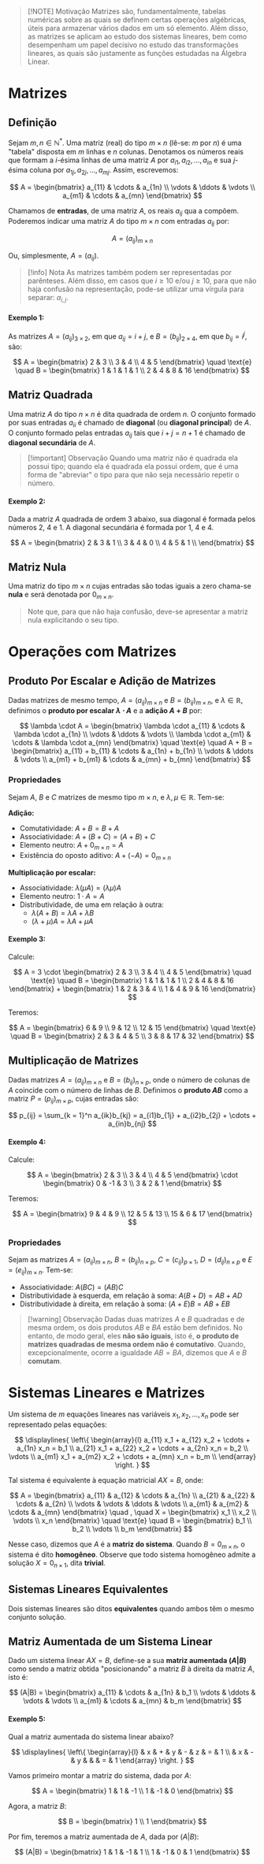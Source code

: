 
> [!NOTE] Motivação
> Matrizes são, fundamentalmente, tabelas numéricas sobre as quais se definem certas operações algébricas, úteis para armazenar vários dados em um só elemento. Além disso, as matrizes se aplicam ao estudo dos sistemas lineares, bem como desempenham um papel decisivo no estudo das transformações lineares, as quais são justamente as funções estudadas na Álgebra Linear.

# Matrizes

## Definição

Sejam $m, n \in \mathbb{N}^*$. Uma matriz (real) do tipo $m \times n$ (lê-se: $m$ por $n$) é uma "tabela" disposta em $m$ linhas e $n$ colunas. Denotamos os números reais que formam a $i$-ésima linhas de uma matriz $A$ por $a_{i1},a_{i2},\ldots,a_{in}$ e sua $j$-ésima coluna por $a_{1j},a_{2j},\ldots,a_{mj}$. Assim, escrevemos:

$$
A = \begin{bmatrix}
a_{11} & \cdots & a_{1n} \\
\vdots & \ddots & \vdots \\
a_{m1} & \cdots & a_{mn}
\end{bmatrix}
$$

Chamamos de **entradas**, de uma matriz $A$, os reais $a_{ij}$ qua a compõem. Poderemos indicar uma matriz $A$ do tipo $m \times n$ com entradas $a_{ij}$ por:

$$
A = (a_{ij})_{m \times n}
$$

Ou, simplesmente, $A = (a_{ij})$.

> [!info] Nota
> As matrizes também podem ser representadas por parênteses. Além disso, em casos que $i \geq 10$ e/ou $j \geq 10$, para que não haja confusão na representação, pode-se utilizar uma vírgula para separar: $a_{i,j}$.

#### Exemplo 1:

As matrizes $A = (a_{ij})_{3 \times 2}$, em que $a_{ij} = i + j$, e $B = (b_{ij})_{2 \times 4}$, em que $b_{ij} = i^j$, são:

$$
A = \begin{bmatrix}
2 & 3 \\
3 & 4 \\
4 & 5
\end{bmatrix}
\quad \text{e} \quad
B = \begin{bmatrix}
1 & 1 & 1 & 1 \\
2 & 4 & 8 & 16
\end{bmatrix}
$$

## Matriz Quadrada

Uma matriz $A$ do tipo $n \times n$ é dita quadrada de ordem $n$. O conjunto formado por suas entradas $a_{ii}$ é chamado de **diagonal** (ou **diagonal principal**) de $A$. O conjunto formado pelas entradas $a_{ij}$ tais que $i + j = n + 1$ é chamado de **diagonal secundária** de $A$.

> [!important] Observação
> Quando uma matriz não é quadrada ela possui tipo; quando ela é quadrada ela possui ordem, que é uma forma de "abreviar" o tipo para que não seja necessário repetir o número.

#### Exemplo 2:

Dada a matriz $A$ quadrada de ordem $3$ abaixo, sua diagonal é formada pelos números $2$, $4$ e $1$. A diagonal secundária é formada por $1$, $4$ e $4$.

$$
A = \begin{bmatrix}
2 & 3 & 1 \\
3 & 4 & 0 \\
4 & 5 & 1 \\
\end{bmatrix}
$$

## Matriz Nula

Uma matriz do tipo $m \times n$ cujas entradas são todas iguais a zero chama-se **nula** e será denotada por $0_{m \times n}$.

> Note que, para que não haja confusão, deve-se apresentar a matriz nula explicitando o seu tipo.

# Operações com Matrizes

## Produto Por Escalar e Adição de Matrizes

Dadas matrizes de mesmo tempo, $A = (a_{ij})_{m \times n}$ e $B = (b_{ij})_{m \times n}$, e $\lambda \in \mathbb{R}$, definimos o **produto por escalar $\lambda \cdot A$** e a **adição $A + B$** por:

$$
\lambda \cdot A = \begin{bmatrix}
\lambda \cdot a_{11} & \cdots & \lambda \cdot a_{1n} \\
\vdots & \ddots & \vdots \\
\lambda \cdot a_{m1} & \cdots & \lambda \cdot a_{mn}
\end{bmatrix}
\quad \text{e} \quad
A + B = \begin{bmatrix}
a_{11} + b_{11} & \cdots & a_{1n} + b_{1n} \\
\vdots & \ddots & \vdots \\
a_{m1} + b_{m1} & \cdots & a_{mn} + b_{mn}
\end{bmatrix}
$$

### Propriedades

Sejam $A$, $B$ e $C$ matrizes de mesmo tipo $m \times n$, e $\lambda, \mu \in \mathbb{R}$. Tem-se:

**Adição:**

- Comutatividade: $A + B = B + A$
- Associatividade: $A + (B + C) = (A + B) + C$
- Elemento neutro: $A + 0_{m \times n} = A$
- Existência do oposto aditivo: $A + (-A) = 0_{m \times n}$

**Multiplicação por escalar:**

- Associatividade: $\lambda(\mu A) = (\lambda\mu)A$
- Elemento neutro: $1 \cdot A = A$
- Distributividade, de uma em relação à outra:
	- $\lambda(A + B) = \lambda A + \lambda B$
	- $(\lambda + \mu)A = \lambda A + \mu A$

#### Exemplo 3:

Calcule:

$$
A = 3 \cdot \begin{bmatrix}
2 & 3 \\
3 & 4 \\
4 & 5
\end{bmatrix}
\quad \text{e} \quad
B = \begin{bmatrix}
1 & 1 & 1 & 1 \\
2 & 4 & 8 & 16
\end{bmatrix}
+
\begin{bmatrix}
1 & 2 & 3 & 4 \\
1 & 4 & 9 & 16
\end{bmatrix}
$$

Teremos:

$$
A = \begin{bmatrix}
6 & 9 \\
9 & 12 \\
12 & 15
\end{bmatrix}
\quad \text{e} \quad
B = \begin{bmatrix}
2 & 3 & 4 & 5 \\
3 & 8 & 17 & 32
\end{bmatrix}
$$

## Multiplicação de Matrizes

Dadas matrizes $A = (a_{ij})_{m \times n}$ e $B = (b_{ij})_{n \times p}$, onde o número de colunas de $A$ coincide com o número de linhas de $B$. Definimos o **produto $AB$** como a matriz $P = (p_{ij})_{m \times p}$, cujas entradas são:

$$
p_{ij} = \sum_{k = 1}^n a_{ik}b_{kj} = a_{i1}b_{1j} + a_{i2}b_{2j} + \cdots + a_{in}b_{nj}
$$

#### Exemplo 4:

Calcule:

$$
A = \begin{bmatrix}
2 & 3 \\
3 & 4 \\
4 & 5
\end{bmatrix}
\cdot
\begin{bmatrix}
0 & -1 & 3 \\
3 & 2 & 1
\end{bmatrix}
$$

Teremos:

$$
A = \begin{bmatrix}
9 & 4 & 9 \\
12 & 5 & 13 \\
15 & 6 & 17
\end{bmatrix}
$$

### Propriedades

Sejam as matrizes $A = (a_{ij})_{m \times n}$, $B = (b_{ij})_{n \times p}$, $C = (c_{ij})_{p \times 1}$, $D = (d_{ij})_{n \times p}$ e $E = (e_{ij})_{m \times n}$. Tem-se:

- Associatividade: $A(BC) = (AB)C$
- Distributividade à esquerda, em relação à soma: $A(B + D) = AB + AD$
- Distributividade à direita, em relação à soma: $(A + E)B = AB + EB$

> [!warning] Observação
> Dadas duas matrizes $A$ e $B$ quadradas e de mesma ordem, os dois produtos $AB$ e $BA$ estão bem definidos. No entanto, de modo geral, eles **não são iguais**, isto é, **o produto de matrizes quadradas de mesma ordem não é comutativo**. Quando, excepcionalmente, ocorre a igualdade $AB = BA$, dizemos que $A$ e $B$ **comutam**.

# Sistemas Lineares e Matrizes

Um sistema de $m$ equações lineares nas variáveis $x_1,x_2,\ldots,x_n$ pode ser representado pelas equações:

$$
\displaylines{
\left\{
\begin{array}{l}
a_{11} x_1 + a_{12} x_2 + \cdots + a_{1n} x_n = b_1 \\
a_{21} x_1 + a_{22} x_2 + \cdots + a_{2n} x_n = b_2 \\
\vdots \\
a_{m1} x_1 + a_{m2} x_2 + \cdots + a_{mn} x_n = b_m \\
\end{array}
\right.
}
$$

Tal sistema é equivalente à equação matricial $AX = B$, onde:

$$
A = \begin{bmatrix}
a_{11} & a_{12} & \cdots & a_{1n} \\
a_{21} & a_{22} & \cdots & a_{2n} \\
\vdots & \vdots & \ddots & \vdots \\
a_{m1} & a_{m2} & \cdots & a_{mn}
\end{bmatrix} \quad , \quad
X = \begin{bmatrix}
x_1 \\
x_2 \\
\vdots \\
x_n
\end{bmatrix} \quad \text{e} \quad
B = \begin{bmatrix}
b_1 \\
b_2 \\
\vdots \\
b_m
\end{bmatrix}
$$

Nesse caso, dizemos que $A$ é a **matriz do sistema**. Quando $B = 0_{m \times n}$, o sistema é dito **homogêneo**. Observe que todo sistema homogêneo admite a solução $X = 0_{n \times 1}$, dita **trivial**.

## Sistemas Lineares Equivalentes

Dois sistemas lineares são ditos **equivalentes** quando ambos têm o mesmo conjunto solução.

## Matriz Aumentada de um Sistema Linear

Dado um sistema linear $AX = B$, define-se a sua **matriz aumentada ($A|B$)** como sendo a matriz obtida "posicionando" a matriz $B$ à direita da matriz $A$, isto é:

$$
(A|B) = \begin{bmatrix}
a_{11} & \cdots & a_{1n} & b_1 \\
\vdots & \ddots & \vdots & \vdots \\
a_{m1} & \cdots & a_{mn} & b_m
\end{bmatrix}
$$

#### Exemplo 5:

Qual a matriz aumentada do sistema linear abaixo?

$$
\displaylines{
\left\{
\begin{array}{l}
& x & + & y & - & z & = & 1 \\
& x & - & y & & & = & 1
\end{array}
\right.
}
$$

Vamos primeiro montar a matriz do sistema, dada por $A$:

$$
A = \begin{bmatrix}
1 & 1 & -1 \\
1 & -1 & 0
\end{bmatrix}
$$

Agora, a matriz $B$:

$$
B = \begin{bmatrix}
1 \\
1
\end{bmatrix}
$$

Por fim, teremos a matriz aumentada de $A$, dada por $(A|B)$:

$$
(A|B) = \begin{bmatrix}
1 & 1 & -1 & 1 \\
1 & -1 & 0 & 1
\end{bmatrix}
$$
